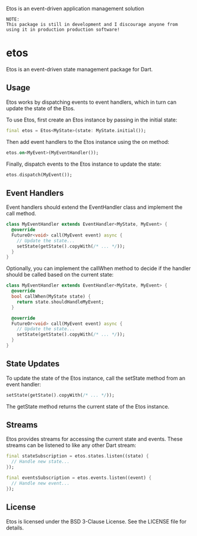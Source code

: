Etos is an event-driven application management solution

```
NOTE:
This package is still in development and I discourage anyone from using it in production production software!
```

# etos
Etos is an event-driven state management package for Dart.

## Usage
Etos works by dispatching events to event handlers, which in turn can update the state of the Etos.

To use Etos, first create an Etos instance by passing in the initial state:

```dart
final etos = Etos<MyState>(state: MyState.initial());
```

Then add event handlers to the Etos instance using the on method:

```dart
etos.on<MyEvent>(MyEventHandler());
```

Finally, dispatch events to the Etos instance to update the state:

```dart
etos.dispatch(MyEvent());
```

## Event Handlers
Event handlers should extend the EventHandler class and implement the call method.

```dart
class MyEventHandler extends EventHandler<MyState, MyEvent> {
  @override
  FutureOr<void> call(MyEvent event) async {
    // Update the state...
    setState(getState().copyWith(/* ... */));
  }
}
```
Optionally, you can implement the callWhen method to decide if the handler should be called based on the current state:

``` dart
class MyEventHandler extends EventHandler<MyState, MyEvent> {
  @override
  bool callWhen(MyState state) {
    return state.shouldHandleMyEvent;
  }

  @override
  FutureOr<void> call(MyEvent event) async {
    // Update the state...
    setState(getState().copyWith(/* ... */));
  }
}
```
## State Updates
To update the state of the Etos instance, call the setState method from an event handler:

```dart
setState(getState().copyWith(/* ... */));
```

The getState method returns the current state of the Etos instance.

## Streams
Etos provides streams for accessing the current state and events. These streams can be listened to like any other Dart stream:

```dart
final stateSubscription = etos.states.listen((state) {
  // Handle new state...
});

final eventsSubscription = etos.events.listen((event) {
  // Handle new event...
});
```

## License
Etos is licensed under the BSD 3-Clause License. See the LICENSE file for details.

